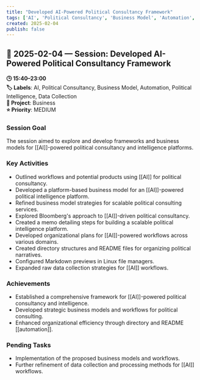 ```yaml
---
title: "Developed AI-Powered Political Consultancy Framework"
tags: ['AI', 'Political Consultancy', 'Business Model', 'Automation', 'Political Intelligence', 'Data Collection']
created: 2025-02-04
publish: false
---
```


## 📅 2025-02-04 — Session: Developed AI-Powered Political Consultancy Framework

**🕒 15:40–23:00**  
**🏷️ Labels**: AI, Political Consultancy, Business Model, Automation, Political Intelligence, Data Collection  
**📂 Project**: Business  
**⭐ Priority**: MEDIUM  


### Session Goal
The session aimed to explore and develop frameworks and business models for [[AI]]-powered political consultancy and intelligence platforms.

### Key Activities
- Outlined workflows and potential products using [[AI]] for political consultancy.
- Developed a platform-based business model for an [[AI]]-powered political intelligence platform.
- Refined business model strategies for scalable political consulting services.
- Explored Bloomberg's approach to [[AI]]-driven political consultancy.
- Created a memo detailing steps for building a scalable political intelligence platform.
- Developed organizational plans for [[AI]]-powered workflows across various domains.
- Created directory structures and README files for organizing political narratives.
- Configured Markdown previews in Linux file managers.
- Expanded raw data collection strategies for [[AI]] workflows.

### Achievements
- Established a comprehensive framework for [[AI]]-powered political consultancy and intelligence.
- Developed strategic business models and workflows for political consulting.
- Enhanced organizational efficiency through directory and README [[automation]].

### Pending Tasks
- Implementation of the proposed business models and workflows.
- Further refinement of data collection and processing methods for [[AI]] workflows.
